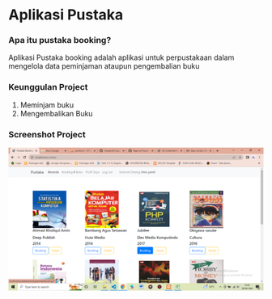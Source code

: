 # Aplikasi Pustaka 

### Apa itu pustaka booking?
Aplikasi Pustaka booking adalah aplikasi untuk perpustakaan dalam mengelola data peminjaman ataupun pengembalian buku

### Keunggulan Project
1. Meminjam buku
2. Mengembalikan Buku

### Screenshot Project
![menu-user](/assets/img/screenshot/menu-userr.png)